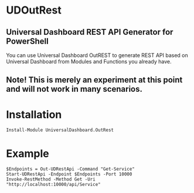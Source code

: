 # UDOutRest

## Universal Dashboard REST API Generator for PowerShell

You can use Universal Dashboard OutREST to generate REST API based on Universal Dashboard from Modules and Functions you already have. 

## Note! This is merely an experiment at this point and will not work in many scenarios. 

# Installation 

```
Install-Module UniversalDashboard.OutRest
```

# Example 

```
$Endpoints = Out-UDRestApi -Command "Get-Service"
Start-UDRestApi -Endpoint $Endpoints -Port 10000 
Invoke-RestMethod -Method Get -Uri "http://localhost:10000/api/Service"
```




